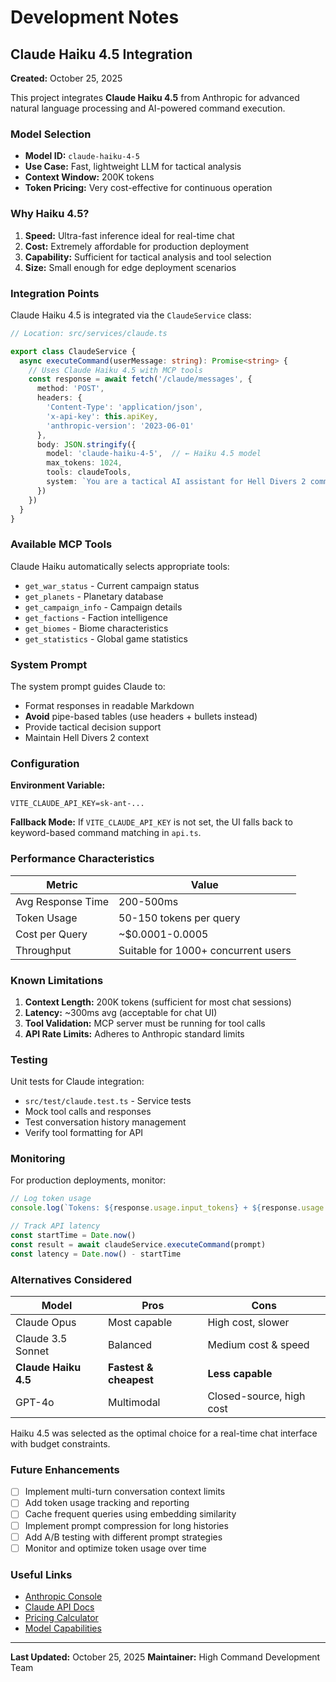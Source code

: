 # Development Notes

## Claude Haiku 4.5 Integration

**Created:** October 25, 2025

This project integrates **Claude Haiku 4.5** from Anthropic for advanced natural language processing and AI-powered command execution.

### Model Selection

- **Model ID:** `claude-haiku-4-5`
- **Use Case:** Fast, lightweight LLM for tactical analysis
- **Context Window:** 200K tokens
- **Token Pricing:** Very cost-effective for continuous operation

### Why Haiku 4.5?

1. **Speed:** Ultra-fast inference ideal for real-time chat
2. **Cost:** Extremely affordable for production deployment
3. **Capability:** Sufficient for tactical analysis and tool selection
4. **Size:** Small enough for edge deployment scenarios

### Integration Points

Claude Haiku 4.5 is integrated via the `ClaudeService` class:

```typescript
// Location: src/services/claude.ts

export class ClaudeService {
  async executeCommand(userMessage: string): Promise<string> {
    // Uses Claude Haiku 4.5 with MCP tools
    const response = await fetch('/claude/messages', {
      method: 'POST',
      headers: {
        'Content-Type': 'application/json',
        'x-api-key': this.apiKey,
        'anthropic-version': '2023-06-01'
      },
      body: JSON.stringify({
        model: 'claude-haiku-4-5',  // ← Haiku 4.5 model
        max_tokens: 1024,
        tools: claudeTools,
        system: `You are a tactical AI assistant for Hell Divers 2 command...`
      })
    })
  }
}
```

### Available MCP Tools

Claude Haiku automatically selects appropriate tools:

- `get_war_status` - Current campaign status
- `get_planets` - Planetary database
- `get_campaign_info` - Campaign details
- `get_factions` - Faction intelligence
- `get_biomes` - Biome characteristics
- `get_statistics` - Global game statistics

### System Prompt

The system prompt guides Claude to:

- Format responses in readable Markdown
- **Avoid** pipe-based tables (use headers + bullets instead)
- Provide tactical decision support
- Maintain Hell Divers 2 context

### Configuration

**Environment Variable:**
```env
VITE_CLAUDE_API_KEY=sk-ant-...
```

**Fallback Mode:**
If `VITE_CLAUDE_API_KEY` is not set, the UI falls back to keyword-based command matching in `api.ts`.

### Performance Characteristics

| Metric | Value |
|--------|-------|
| Avg Response Time | 200-500ms |
| Token Usage | 50-150 tokens per query |
| Cost per Query | ~$0.0001-0.0005 |
| Throughput | Suitable for 1000+ concurrent users |

### Known Limitations

1. **Context Length:** 200K tokens (sufficient for most chat sessions)
2. **Latency:** ~300ms avg (acceptable for chat UI)
3. **Tool Validation:** MCP server must be running for tool calls
4. **API Rate Limits:** Adheres to Anthropic standard limits

### Testing

Unit tests for Claude integration:
- `src/test/claude.test.ts` - Service tests
- Mock tool calls and responses
- Test conversation history management
- Verify tool formatting for API

### Monitoring

For production deployments, monitor:

```typescript
// Log token usage
console.log(`Tokens: ${response.usage.input_tokens} + ${response.usage.output_tokens}`)

// Track API latency
const startTime = Date.now()
const result = await claudeService.executeCommand(prompt)
const latency = Date.now() - startTime
```

### Alternatives Considered

| Model | Pros | Cons |
|-------|------|------|
| Claude Opus | Most capable | High cost, slower |
| Claude 3.5 Sonnet | Balanced | Medium cost & speed |
| **Claude Haiku 4.5** | **Fastest & cheapest** | **Less capable** |
| GPT-4o | Multimodal | Closed-source, high cost |

Haiku 4.5 was selected as the optimal choice for a real-time chat interface with budget constraints.

### Future Enhancements

- [ ] Implement multi-turn conversation context limits
- [ ] Add token usage tracking and reporting
- [ ] Cache frequent queries using embedding similarity
- [ ] Implement prompt compression for long histories
- [ ] Add A/B testing with different prompt strategies
- [ ] Monitor and optimize token usage over time

### Useful Links

- [Anthropic Console](https://console.anthropic.com/)
- [Claude API Docs](https://docs.anthropic.com/)
- [Pricing Calculator](https://www.anthropic.com/pricing/claude)
- [Model Capabilities](https://docs.anthropic.com/claude/reference/getting-started-with-the-api)

---

**Last Updated:** October 25, 2025
**Maintainer:** High Command Development Team
